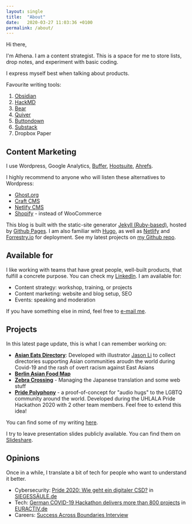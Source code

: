 ```yaml
---
layout: single
title:  "About"
date:   2020-03-27 11:03:36 +0100
permalink: /about/
---
```

Hi there,

I'm Athena. I am a content strategist. This is a space for me to store lists, drop notes, and experiment with basic coding. 

I express myself best when talking about products. 

Favourite writing tools:
1. [Obsidian](https://obsidian.md/)
2. [HackMD](https://hackmd.io)
3. [Bear](https://bear.app/)
4. [Quiver](https://happenapps.com/#quiver)
5. [Buttondown](https://buttondown.email/athena)
6. [Substack](https://elsewhere.substack.com)
7. Dropbox Paper

## Content Marketing
I use Wordpress, Google Analytics, [Buffer](https://buffer.com), [Hootsuite](https://hootsuite.com), [Ahrefs](https://ahrefs.com).

I highly recommend to anyone who will listen these alternatives to Wordpress:
- [Ghost.org](https://ghost.org)
- [Craft CMS](https://craftcms.com)
- [Netlify CMS](https://www.netlifycms.org/)
- [Shopify](https://shopify.com) - instead of WooCommerce

This blog is built with the static-site generator [Jekyll (Ruby-based)](jekyllrb.com/), hosted by [Github Pages](https://pages.github.com/). 
I am also familiar with [Hugo](https://gohugo.io/getting-started/quick-start/), as well as [Netlify](netlify.app) and [Forrestry.io](https://forestry.io/) for deployment. See my latest projects on [my Github repo][jekyll-gh]. 

## Available for 
I like working with teams that have great people, well-built products, that fulfill a concrete purpose. You can check my [LinkedIn][linkedin]. I am available for:

- Content strategy: workshop, training, or projects
- Content marketing: website and blog setup, SEO
- Events: speaking and moderation 


If you have something else in mind, feel free to [e-mail me](mailto:athen@piccoloportfolios.com).

## Projects
In this latest page update, this is what I can remember working on:
- [**Asian Eats Directory**](https://directory.foodcoop.asia/): Developed with illustrator [Jason Li](https://hongkonggong.com/) to collect directories supporting Asian communities aroudn the world during Covid-19 and the rash of overt racism against East Asians
- [**Berlin Asian Food Map**](https://tinyurl.com/berlinasianfood)
- [**Zebra Crossing**](https://github.com/narwhalacademy/zebra-crossing) - Managing the Japanese translation and some web stuff
- [**Pride Polyphony**](https://pride-polyphony.netlify.app/) - a proof-of-concept for "audio hugs" to the LGBTQ community around the world. Developed during the UHLALA Pride Hackathon 2020 with 2 other team members. Feel free to extend this idea!

You can find some of my writing [here](https://shenchingtou.github.io/portfolio). 

I try to leave presentation slides publicly available. You can find them on [Slideshare](https://www.slideshare.net/AthenaLam/).

## Opinions
Once in a while, I translate a bit of tech for people who want to understand it better.

- Cybersecurity: [Pride 2020: Wie geht ein digitaler CSD?](https://www.siegessaeule.de/magazin/pride-2020-wie-geht-ein-digitaler-csd/) in [SIEGESSÄULE.de](https://www.siegessaeule.de/magazin/pride-2020-wie-geht-ein-digitaler-csd/)
- Tech: [German COVID-19 Hackathon delivers more than 800 projects](https://www.euractiv.com/section/digital/news/german-covid19-hackathon-deliver-800-projects/) in [EURACTIV.de](https://www.euractiv.com/section/digital/news/german-covid19-hackathon-deliver-800-projects/)
- Careers: [Success Across Boundaries Interview](https://soundcloud.com/successacrossboundaries/athena-lam)

[linkedin]: https://www.linkedin.com/in/athenaylam/
[twitter]:   https://twitter.com/shenchingtou
[jekyll-gh]: https://github.com/shenchingtou/